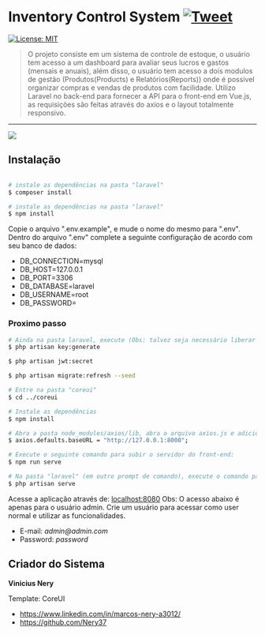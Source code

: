 # Inventory Control System [![Tweet](https://img.shields.io/twitter/url/http/shields.io.svg?style=social&logo=twitter)](https://twitter.com/intent/tweet?text=CoreUI%20-%20Free%20Bootstrap%204%20Admin%20Template%20&url=https://coreui.io&hashtags=bootstrap,admin,template,dashboard,panel,free,angular,react,vue)

[![License: MIT](https://img.shields.io/badge/License-MIT-yellow.svg)](https://opensource.org/licenses/MIT)

> O projeto consiste em um sistema de controle de estoque, o usuário tem acesso a um dashboard para avaliar seus lucros e gastos (mensais e anuais), além disso, o usuário tem acesso a dois modulos de gestão (Produtos(Products) e Relatórios(Reports)) onde é possivel organizar compras e vendas de produtos com facilidade. Utilizo Laravel no back-end para fornecer a API para o front-end em Vue.js, as requisições são feitas através do axios e o layout totalmente responsivo.
<hr>
<img src="amostragem5.gif" />

## Instalação

``` bash

# instale as dependências na pasta "laravel"
$ composer install

# instale as dependências na pasta "laravel"
$ npm install
```

Copie o arquivo ".env.example", e mude o nome do mesmo para ".env".
Dentro do arquivo ".env" complete a seguinte configuração de acordo com seu banco de dados:

* DB_CONNECTION=mysql
* DB_HOST=127.0.0.1
* DB_PORT=3306
* DB_DATABASE=laravel
* DB_USERNAME=root
* DB_PASSWORD=

### Proximo passo

``` bash
# Ainda na pasta laravel, execute (Obs: talvez seja necessário liberar algumas extensões no seu php.ini):
$ php artisan key:generate

$ php artisan jwt:secret

$ php artisan migrate:refresh --seed

```

```bash
# Entre na pasta "coreui"
$ cd ../coreui

# Instale as dependências
$ npm install

# Abra a pasta node_modules/axios/lib, abra o arquivo axios.js e adicione está linha antes do (module.exports = axios)
$ axios.defaults.baseURL = "http://127.0.0.1:8000";

# Execute o seguinte comando para subir o servidor do front-end:
$ npm run serve

```

``` bash
# Na pasta "laravel" (em outro prompt de comando), execute o comando para subir o servidor do back-end:
$ php artisan serve

```

Acesse a aplicação através de: [localhost:8080](localhost:8080)
Obs: O acesso abaixo é apenas para o usuário admin. Crie um usuário para acessar como user normal e utilizar as funcionalidades. 

* E-mail: _admin@admin.com_
* Password: _password_

## Criador do Sistema

**Vinicius Nery**

Template: CoreUI

* <https://www.linkedin.com/in/marcos-nery-a3012/>
* <https://github.com/Nery37>



